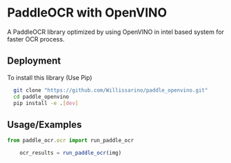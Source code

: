 
# PaddleOCR with OpenVINO

A PaddleOCR library optimized by using OpenVINO in intel based system for faster OCR process.




## Deployment

To install this library (Use Pip)

```bash
  git clone "https://github.com/Willissarino/paddle_openvino.git"
  cd paddle_openvino
  pip install -e .[dev]
```


## Usage/Examples

```javascript
from paddle_ocr.ocr import run_paddle_ocr

    ocr_results = run_paddle_ocr(img)

```

